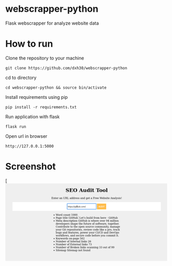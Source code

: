 # webscrapper-python
Flask webscrapper for analyze website data

# How to run
Clone the repository to your machine
```
git clone https://github.com/dxh30/webscrapper-python
```
cd to directory
```
cd webscrapper-python && source bin/activate
```
Install requirements using pip
```
pip install -r requirements.txt
```
Run application with flask
```
flask run
```
Open url in browser
```
http://127.0.0.1:5000
```
# Screenshot
[![Screenshot of scanning process](./screenshot.png)
